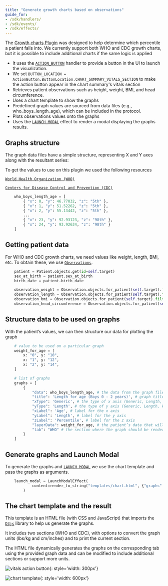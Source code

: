 ```yaml
---
title: "Generate growth charts based on observations"
guide_for:
- /sdk/handlers/
- /sdk/events/
- /sdk/effects/
---
```


The [Growth charts Plugin](https://github.com/Medical-Software-Foundation/canvas/tree/main/extensions/growth-charts) was designed to help determine which percentile a patient falls into. We currently support both WHO and CDC growth charts, but it is possible to include additional charts if the same logic is applied

  - It uses the [`ACTION_BUTTON`](/sdk/handlers-action-buttons) handler to provide a button in the UI to launch the visualization.
  - We set `BUTTON_LOCATION = ActionButton.ButtonLocation.CHART_SUMMARY_VITALS_SECTION` to make the action button appear in the chart summary's vitals section 
  - Retrieves patient observations such as height, weight, BMI, and head circumference.
  - Uses a chart template to show the graphs
  - Predefined graph values are sourced from data files (e.g., who_boys_length_age), which can be included in the protocol.
  - Plots observations values onto the graphs
  - Uses the [`LAUNCH_MODAL`](/sdk/effects) effect to render a modal displaying the graphs results.

## Graphs structure

The graph data files have a simple structure, representing X and Y axes along with the resultant series:

To get the values to use on this plugin we used the following resources

[`World Health Organization (WHO)`](https://www.cdc.gov/growthcharts/who-data-files.htm)

[`Centers for Disease Control and Prevention (CDC)`](https://www.cdc.gov/growthcharts/cdc-growth-charts.htm)


```python
    who_boys_length_age = [
        { "x": 0, "y": 46.77032, "z": "5th" },
        { "x": 1, "y": 51.52262, "z": "5th" },
        { "x": 2, "y": 55.13442, "z": "5th" },
        ...
        { "x": 23, "y": 92.93123, "z": "98th" },
        { "x": 24, "y": 93.92634, "z": "98th" }
    ]
```

## Getting patient data

For WHO and CDC growth charts, we need values like weight, length, BMI, etc. To obtain these, we use [`Observations`](/sdk/data-observation/).

```python
    patient = Patient.objects.get(id=self.target)
    sex_at_birth = patient.sex_at_birth
    birth_date = patient.birth_date

    observation_weight = Observation.objects.for_patient(self.target).filter(name="weight")
    observation_length = Observation.objects.for_patient(self.target).filter(name="length")
    observation_bmi = Observation.objects.for_patient(self.target).filter(name="bmi")
    observation_head_circumference = Observation.objects.for_patient(self.target).filter(name="head_circumference")
```

## Structure data to be used on graphs

With the patient’s values, we can then structure our data for plotting the graph

```python
    # value to be used on a particular graph
    weight_for_age = [
        x: "0", y: "10",
        x: "1", y: "12",
        x: "2", y: "14",
    ]

    # list of graphs
    graphs = [
        {
            "data": who_boys_length_age, # the data from the graph file
            "title": 'Length for age (Boys 0 - 2 years)', # graph title
            "xType": 'Generic', # the type of x axis (Generic, Length, Weight) - We need this info to convert the values 
            "yType": 'Length', # the type of y axis (Generic, Length, Weight)
            "xLabel": 'Age', # label for the x axis
            "yLabel": 'Length', # label for the y axis
            "zLabel": 'Percentile', # label for the z axis
            "layerData": weight_for_age, # the patient’s data that will be plotted on the graph
            "tab": "WHO" # the section where the graph should be rendered (WHO or CDC)
        }
    ]
```

## Generate graphs and Launch Modal

To generate the graphs and [`LAUNCH_MODAL`](/sdk/effects) we use the chart template and pass the graphs as arguments.

```python
    launch_modal = LaunchModalEffect(
            content=render_to_string("templates/chart.html", {"graphs": graphs}),
        )
```

## The chart template and the result

This template is an HTML file (with CSS and JavaScript) that imports the [`D3js`](https://d3js.org/) library to help us generate the graphs.

It includes two sections (WHO and CDC), with options to convert the graph units (lbs/kg and cm/inches) and to print the current section.

The HTML file dynamically generates the graphs on the corresponding tab using the provided graph data and can be modified to include additional sections or support more units.

![vitals action button](/assets/images/vitals-action-button.png){: style='width: 300px'}

![chart template](/assets/images/growth-charts.png){: style='width: 600px'}
